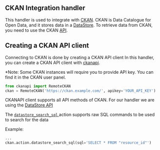 ## CKAN Integration handler

This handler is used to integrate with [CKAN](https://ckan.org/).
CKAN is Data Catalogue for Open Data, and it stores data in a [DataStore](http://docs.ckan.org/en/2.9/maintaining/datastore.html). 
To retrieve data from CKAN, you need to use the CKAN [API](https://ckan.org/docs/api/). 


## Creating a CKAN API client
Connecting to CKAN is done by creating a CKAN API client
In this handler, you can create a CKAN API client with [ckanapi](https://github.com/ckan/ckanapi).

*Note: Some CKAN instances will require you to provide API key. You can find it in the CKAN user panel.

```python
from ckanapi import RemoteCKAN
ckan = RemoteCKAN('https://ckan.example.com/', apikey='YOUR_API_KEY')
```

CKANAPI client supports all API methods of CKAN. 
For our handler we are using the [DataStore API](http://docs.ckan.org/en/2.9/maintaining/datastore.html#the-datastore-api)

The [`datastore_search_sql` ](http://docs.ckan.org/en/2.9/maintaining/datastore.html#ckanext.datastore.logic.action.datastore_search_sql) 
action supports raw SQL commands to be used to search for the data 

Example:
```python
...
ckan.action.datastore_search_sql(sql='SELECT * FROM "resource_id"')
```
